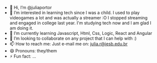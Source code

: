 - 👋 Hi, I’m @juliaportor
- 👀 I’m interested in learning tech since I was a child. I used to play videogames a lot and was actually a streamer :O I stopped streaming and engaged in college last year. I'm studying tech now and I am glad I am doing it.
- 🌱 I’m currently learning Javascript, Html, Css, Logic, React and Angular
- 💞️ I’m looking to collaborate on any project that I can help with :)
- 📫 How to reach me:
  Just e-mail me on: julia.r@iesb.edu.br
- 😄 Pronouns: they/them
- ⚡ Fun fact: ...

<!---
juliaportor/juliaportor is a ✨ special ✨ repository because its `README.md` (this file) appears on your GitHub profile.
You can click the Preview link to take a look at your changes.
--->
